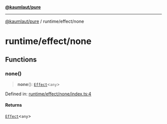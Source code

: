 [**@kaumlaut/pure**](../../README.md)

***

[@kaumlaut/pure](../../README.md) / runtime/effect/none

# runtime/effect/none

## Functions

### none()

> **none**(): [`Effect`](../effect.md#effect)\<`any`\>

Defined in: [runtime/effect/none/index.ts:4](https://github.com/maxkaemmerer/pure/blob/80f7f9ef5ae15d6e8066c875eee482a03fe063de/src/runtime/effect/none/index.ts#L4)

#### Returns

[`Effect`](../effect.md#effect)\<`any`\>
